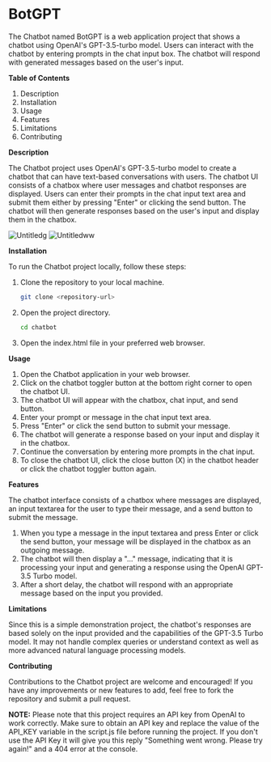# BotGPT
The Chatbot named BotGPT is a web application project that shows a chatbot using OpenAI's GPT-3.5-turbo model. Users can interact with the chatbot by entering prompts in the chat input box. The chatbot will respond with generated messages based on the user's input.

**Table of Contents**
1. Description
2. Installation
3. Usage
4. Features
5. Limitations
6. Contributing



**Description**

The Chatbot project uses OpenAI's GPT-3.5-turbo model to create a chatbot that can have text-based conversations with users. The chatbot UI consists of a chatbox where user messages and chatbot responses are displayed. Users can enter their prompts in the chat input text area and submit them either by pressing "Enter" or clicking the send button. The chatbot will then generate responses based on the user's input and display them in the chatbox.

![Untitledg](https://github.com/tanmay-guptaa/BotGPT/assets/119430497/f1c4a809-37b2-456b-b8a1-5091b388b867)  ![Untitledww](https://github.com/tanmay-guptaa/BotGPT/assets/119430497/c106defe-2f28-49ac-9e6a-a68e3832c9cb)



**Installation**

To run the Chatbot project locally, follow these steps:

1. Clone the repository to your local machine.
   ```bash
   git clone <repository-url>

   ```

2. Open the project directory.
   ```bash
   cd chatbot

   ```

3. Open the index.html file in your preferred web browser.

**Usage**

1. Open the Chatbot application in your web browser.
2. Click on the chatbot toggler button at the bottom right corner to open the chatbot UI.
3. The chatbot UI will appear with the chatbox, chat input, and send button.
4. Enter your prompt or message in the chat input text area.
5. Press "Enter" or click the send button to submit your message.
6. The chatbot will generate a response based on your input and display it in the chatbox.
7. Continue the conversation by entering more prompts in the chat input.
8. To close the chatbot UI, click the close button (X) in the chatbot header or click the chatbot toggler button again.



**Features**

The chatbot interface consists of a chatbox where messages are displayed, an input textarea for the user to type their message, and a send button to submit the message.

1. When you type a message in the input textarea and press Enter or click the send button, your message will be displayed in the chatbox 
   as an outgoing message.
2. The chatbot will then display a "..." message, indicating that it is processing your input and generating a response using the OpenAI 
   GPT-3.5 Turbo model.
3. After a short delay, the chatbot will respond with an appropriate message based on the input you provided.


**Limitations**

Since this is a simple demonstration project, the chatbot's responses are based solely on the input provided and the capabilities of the GPT-3.5 Turbo model. It may not handle complex queries or understand context as well as more advanced natural language processing models.


**Contributing**

Contributions to the Chatbot project are welcome and encouraged! If you have any improvements or new features to add, feel free to fork the repository and submit a pull request.

**NOTE:** Please note that this project requires an API key from OpenAI to work correctly. Make sure to obtain an API key and replace the 
      value of the API_KEY variable in the script.js file before running the project. If you don't use the API Key it will give you this 
      reply "Something went wrong. Please try again!" and a 404 error at the console.
